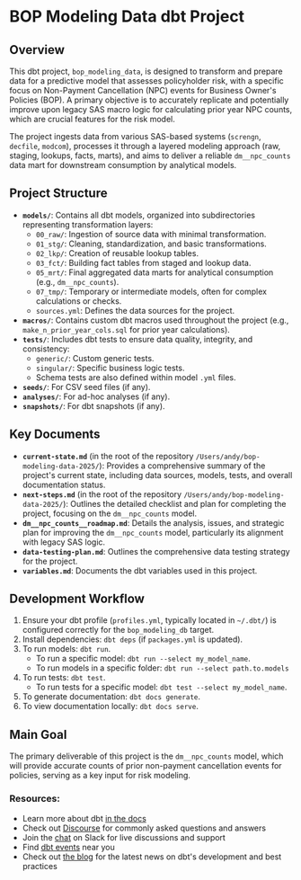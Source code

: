 # BOP Modeling Data dbt Project

## Overview

This dbt project, `bop_modeling_data`, is designed to transform and prepare data for a predictive model that assesses policyholder risk, with a specific focus on Non-Payment Cancellation (NPC) events for Business Owner's Policies (BOP). A primary objective is to accurately replicate and potentially improve upon legacy SAS macro logic for calculating prior year NPC counts, which are crucial features for the risk model.

The project ingests data from various SAS-based systems (`screngn`, `decfile`, `modcom`), processes it through a layered modeling approach (raw, staging, lookups, facts, marts), and aims to deliver a reliable `dm__npc_counts` data mart for downstream consumption by analytical models.

## Project Structure

-   **`models/`**: Contains all dbt models, organized into subdirectories representing transformation layers:
    -   `00_raw/`: Ingestion of source data with minimal transformation.
    -   `01_stg/`: Cleaning, standardization, and basic transformations.
    -   `02_lkp/`: Creation of reusable lookup tables.
    -   `03_fct/`: Building fact tables from staged and lookup data.
    -   `05_mrt/`: Final aggregated data marts for analytical consumption (e.g., `dm__npc_counts`).
    -   `07_tmp/`: Temporary or intermediate models, often for complex calculations or checks.
    -   `sources.yml`: Defines the data sources for the project.
-   **`macros/`**: Contains custom dbt macros used throughout the project (e.g., `make_n_prior_year_cols.sql` for prior year calculations).
-   **`tests/`**: Includes dbt tests to ensure data quality, integrity, and consistency:
    -   `generic/`: Custom generic tests.
    -   `singular/`: Specific business logic tests.
    -   Schema tests are also defined within model `.yml` files.
-   **`seeds/`**: For CSV seed files (if any).
-   **`analyses/`**: For ad-hoc analyses (if any).
-   **`snapshots/`**: For dbt snapshots (if any).

## Key Documents

-   **`current-state.md`** (in the root of the repository `/Users/andy/bop-modeling-data-2025/`): Provides a comprehensive summary of the project's current state, including data sources, models, tests, and overall documentation status.
-   **`next-steps.md`** (in the root of the repository `/Users/andy/bop-modeling-data-2025/`): Outlines the detailed checklist and plan for completing the project, focusing on the `dm__npc_counts` model.
-   **`dm__npc_counts__roadmap.md`**: Details the analysis, issues, and strategic plan for improving the `dm__npc_counts` model, particularly its alignment with legacy SAS logic.
-   **`data-testing-plan.md`**: Outlines the comprehensive data testing strategy for the project.
-   **`variables.md`**: Documents the dbt variables used in this project.

## Development Workflow

1.  Ensure your dbt profile (`profiles.yml`, typically located in `~/.dbt/`) is configured correctly for the `bop_modeling_db` target.
2.  Install dependencies: `dbt deps` (if `packages.yml` is updated).
3.  To run models: `dbt run`.
    -   To run a specific model: `dbt run --select my_model_name`.
    -   To run models in a specific folder: `dbt run --select path.to.models`
4.  To run tests: `dbt test`.
    -   To run tests for a specific model: `dbt test --select my_model_name`.
5.  To generate documentation: `dbt docs generate`.
6.  To view documentation locally: `dbt docs serve`.

## Main Goal

The primary deliverable of this project is the `dm__npc_counts` model, which will provide accurate counts of prior non-payment cancellation events for policies, serving as a key input for risk modeling.

### Resources:

-   Learn more about dbt [in the docs](https://docs.getdbt.com/docs/introduction)
-   Check out [Discourse](https://discourse.getdbt.com/) for commonly asked questions and answers
-   Join the [chat](https://community.getdbt.com/) on Slack for live discussions and support
-   Find [dbt events](https://events.getdbt.com) near you
-   Check out [the blog](https://blog.getdbt.com/) for the latest news on dbt's development and best practices

